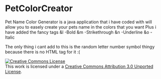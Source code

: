 PetColorCreator
===============



Pet Name Color Generator is a java application that i have coded with will allow you to easely create your pets name in the colors that you want
Plus i have added the fancy tags
&l -Bold
&m -Strikethrough
&n -Underline
&o -Italic

The only thing i cant add to this is the random letter number symbol thingy
because there is no HTML tag for it :(











<a rel="license" href="http://creativecommons.org/licenses/by/3.0/"><img alt="Creative Commons License" style="border-width:0" src="http://i.creativecommons.org/l/by/3.0/88x31.png" /></a><br />This work is licensed under a <a rel="license" href="http://creativecommons.org/licenses/by/3.0/">Creative Commons Attribution 3.0 Unported License</a>.
